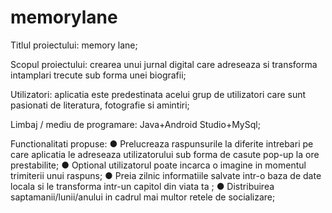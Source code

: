 # memorylane

Titlul proiectului: memory lane; 
 
Scopul proiectului: crearea unui jurnal digital care adreseaza si transforma intamplari trecute sub forma unei biografii; 
 
Utilizatori: aplicatia este predestinata acelui grup de utilizatori care sunt pasionati de literatura,  fotografie si amintiri; 
 
Limbaj / mediu de programare: Java+Android Studio+MySql; 
 
Functionalitati propuse:  ● Prelucreaza raspunsurile la diferite intrebari pe care aplicatia le adreseaza utilizatorului sub forma de casute pop-up la ore prestabilite; ● Optional utilizatorul poate incarca o imagine in momentul trimiterii unui raspuns; ● Preia zilnic informatiile salvate intr-o baza de date locala si le transforma intr-un capitol din viata ta ; ● Distribuirea saptamanii/lunii/anului in cadrul mai multor retele de socializare; 
